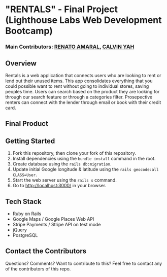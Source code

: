 # "RENTALS" - Final Project (Lighthouse Labs Web Development Bootcamp)

### Main Contributors: [RENATO AMARAL](https://github.com/RenatoAmaral), [CALVIN YAH](https://github.com/cyaah)

## Overview
Rentals is a web application that connects users who are looking to rent or lend out their unused items. This app consolidates everything that you could possible want to rent without going to individual stores, saving peoples time. Users can search based on the product they are looking for through our search feature or through a categories filter. Prosepective renters can connect with the lender through email or book with their credit card.

## Final Product

## Getting Started

1.  Fork this repository, then clone your fork of this repository.
2.  Install dependencies using the `bundle install` command in the root.
3.  Create database using the `rails db:migration`.
4.  Update initial Google longitude & latitude using the `rails geocode:all CLASS=User`.
5.  Start the web server using the `rails s` command.
6.  Go to <http://localhost:3000/> in your browser.

## Tech Stack

* Ruby on Rails
* Google Maps / Google Places Web API
* Stripe Payments / Stripe API on test mode
* jQuery
* PostgreSQL

## Contact the Contributors

Questions? Comments? Want to contribute to this? Feel free to contact any of the contributors of this repo.
